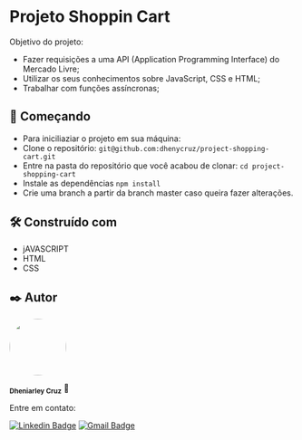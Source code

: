 # Projeto Shoppin Cart
Objetivo do projeto:
- Fazer requisições a uma API (Application Programming Interface) do Mercado Livre;
- Utilizar os seus conhecimentos sobre JavaScript, CSS e HTML;
- Trabalhar com funções assíncronas;


## 🚀 Começando
- Para iniciliaziar o projeto em sua máquina:
 - Clone o repositório:
    ``` git@github.com:dhenycruz/project-shopping-cart.git ```
 - Entre na pasta do repositório que você acabou de clonar:
    ``` cd project-shopping-cart ```
 - Instale as dependências
    ``` npm install ```
 - Crie uma branch a partir da branch master caso queira fazer alterações.

## 🛠️ Construído com

* jAVASCRIPT
* HTML
* CSS

## ✒️ Autor
 
  <a href="url"><img src="https://avatars.githubusercontent.com/u/26901028?s=400&u=d99619f0fcc7ff7d8407ff05a0e90a0149f959ee&v=4" style="border-radius: 100%;" width="100px" heigth="100px" alt=""/></a>
  
<sub><b>Dheniarley Cruz</b></sub></a> 🚀

Entre em contato:

[![Linkedin Badge](https://img.shields.io/badge/-Dheniarley-blue?style=flat-square&logo=Linkedin&logoColor=white&link=https://www.linkedin.com/in/dheniarley/)](https://www.linkedin.com/in/dheniarley/) 
[![Gmail Badge](https://img.shields.io/badge/-dheniarley.ds@gmail.com-c14438?style=flat-square&logo=Gmail&logoColor=white&link=mailto:dheniarley.ds@gmail.com)](mailto:dheniarley.ds@gmail.com)
